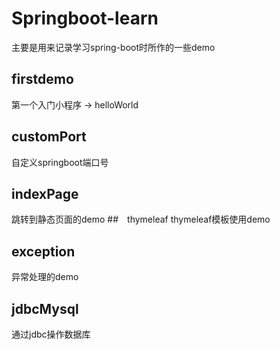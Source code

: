# Springboot-learn
主要是用来记录学习spring-boot时所作的一些demo
## firstdemo
第一个入门小程序 -> helloWorld
## customPort
自定义springboot端口号
## indexPage
跳转到静态页面的demo
##　thymeleaf
thymeleaf模板使用demo
## exception
异常处理的demo
## jdbcMysql
通过jdbc操作数据库


